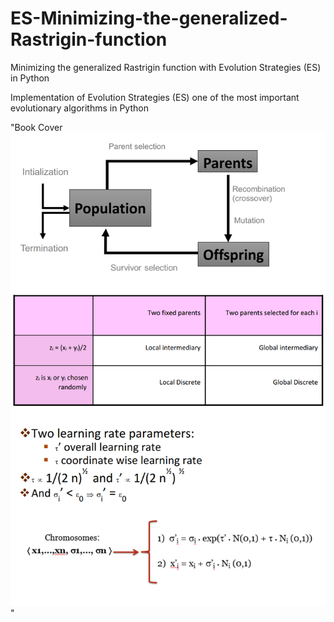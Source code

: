 # ES-Minimizing-the-generalized-Rastrigin-function
Minimizing the generalized Rastrigin function with Evolution Strategies (ES) in Python

Implementation of Evolution Strategies (ES) one of the most important evolutionary algorithms in Python

"Book Cover<br/><img src='/evolutionary-alg.png'>"

